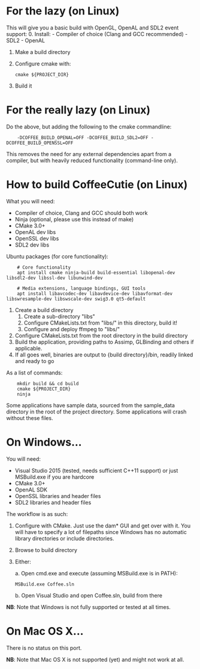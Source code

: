 # For the lazy (on Linux)
This will give you a basic build with OpenGL, OpenAL and SDL2 event support:
 0. Install:
    - Compiler of choice (Clang and GCC recommended)
    - SDL2
    - OpenAL
 1. Make a build directory
 2. Configure cmake with:
    
        cmake ${PROJECT_DIR}
 3. Build it

# For the really lazy (on Linux)
Do the above, but adding the following to the cmake commandline:

        -DCOFFEE_BUILD_OPENAL=OFF -DCOFFEE_BUILD_SDL2=OFF -DCOFFEE_BUILD_OPENSSL=OFF

This removes the need for any external dependencies apart from a compiler, but with heavily reduced functionality (command-line only).

# How to build CoffeeCutie (on Linux)
What you will need:
 - Compiler of choice, Clang and GCC should both work
 - Ninja (optional, please use this instead of make)
 - CMake 3.0+
 - OpenAL dev libs
 - OpenSSL dev libs
 - SDL2 dev libs

Ubuntu packages (for core functionality):

        # Core functionality
        apt install cmake ninja-build build-essential libopenal-dev libsdl2-dev libssl-dev libunwind-dev
        
        # Media extensions, language bindings, GUI tools
        apt install libavcodec-dev libavdevice-dev libavformat-dev libswresample-dev libswscale-dev swig3.0 qt5-default

 1. Create a build directory
    1. Create a sub-directory "libs"
    2. Configure CMakeLists.txt from "libs/" in this directory, build it!
    3. Configure and deploy ffmpeg to "libs/"
 2. Configure CMakeLists.txt from the root directory in the build directory
 3. Build the application, providing paths to Assimp, GLBinding and others if applicable.
 4. If all goes well, binaries are output to {build directory}/bin, readily linked and ready to go

As a list of commands:

        mkdir build && cd build
        cmake ${PROJECT_DIR}
        ninja

Some applications have sample data, sourced from the sample_data directory in the root of the project directory. Some applications will crash without these files.

# On Windows...
You will need:
 - Visual Studio 2015 (tested, needs sufficient C++11 support) or just MSBuild.exe if you are hardcore
 - CMake 3.0+
 - OpenAL SDK
 - OpenSSL libraries and header files
 - SDL2 libraries and header files

The workflow is as such:
 1. Configure with CMake. Just use the dam* GUI and get over with it. You will have to specify a lot of filepaths since Windows has no automatic library directories or include directories.
 2. Browse to build directory
 3. Either:

    a. Open cmd.exe and execute (assuming MSBuild.exe is in PATH):

        MSBuild.exe Coffee.sln

    b. Open Visual Studio and open Coffee.sln, build from there


**NB**: Note that Windows is not fully supported or tested at all times.

# On Mac OS X...
There is no status on this port.

**NB**: Note that Mac OS X is not supported (yet) and might not work at all.
